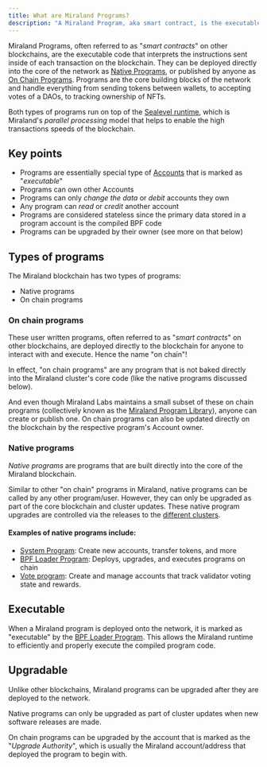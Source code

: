 ```yaml
---
title: What are Miraland Programs?
description: "A Miraland Program, aka smart contract, is the executable code that interprets the instructions on the blockchain. There are two types: Native and on chain."
---
```


Miraland Programs, often referred to as "_smart contracts_" on other blockchains, are the executable code that interprets the instructions sent inside of each transaction on the blockchain. They can be deployed directly into the core of the network as [Native Programs](#native-programs), or published by anyone as [On Chain Programs](#on-chain-programs). Programs are the core building blocks of the network and handle everything from sending tokens between wallets, to accepting votes of a DAOs, to tracking ownership of NFTs.

Both types of programs run on top of the [Sealevel runtime](https://medium.com/miraland-labs/sealevel-parallel-processing-thousands-of-smart-contracts-d814b378192), which is Miraland's _parallel processing_ model that helps to enable the high transactions speeds of the blockchain.

## Key points

- Programs are essentially special type of [Accounts](../programming-model/accounts.md) that is marked as "_executable_"
- Programs can own other Accounts
- Programs can only _change the data_ or _debit_ accounts they own
- Any program can _read_ or _credit_ another account
- Programs are considered stateless since the primary data stored in a program account is the compiled BPF code
- Programs can be upgraded by their owner (see more on that below)

## Types of programs

The Miraland blockchain has two types of programs:

- Native programs
- On chain programs

### On chain programs

These user written programs, often referred to as "_smart contracts_" on other blockchains, are deployed directly to the blockchain for anyone to interact with and execute. Hence the name "on chain"!

In effect, "on chain programs" are any program that is not baked directly into the Miraland cluster's core code (like the native programs discussed below).

And even though Miraland Labs maintains a small subset of these on chain programs (collectively known as the [Miraland Program Library](https://spl.miraland.top/)), anyone can create or publish one. On chain programs can also be updated directly on the blockchain by the respective program's Account owner.

### Native programs

_Native programs_ are programs that are built directly into the core of the Miraland blockchain.

Similar to other "on chain" programs in Miraland, native programs can be called by any other program/user. However, they can only be upgraded as part of the core blockchain and cluster updates. These native program upgrades are controlled via the releases to the [different clusters](../../cluster/overview.md).

#### Examples of native programs include:

- [System Program](../runtime-facilities/programs.md#system-program): Create new accounts, transfer tokens, and more
- [BPF Loader Program](../runtime-facilities/programs.md#bpf-loader): Deploys, upgrades, and executes programs on chain
- [Vote program](../runtime-facilities/programs.md#vote-program): Create and manage accounts that track validator voting state and rewards.

## Executable

When a Miraland program is deployed onto the network, it is marked as "executable" by the [BPF Loader Program](../runtime-facilities/programs.md#bpf-loader). This allows the Miraland runtime to efficiently and properly execute the compiled program code.

## Upgradable

Unlike other blockchains, Miraland programs can be upgraded after they are deployed to the network.

Native programs can only be upgraded as part of cluster updates when new software releases are made.

On chain programs can be upgraded by the account that is marked as the "_Upgrade Authority_", which is usually the Miraland account/address that deployed the program to begin with.
